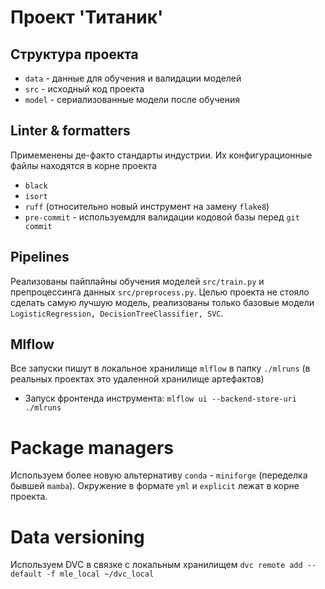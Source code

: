 # Проект 'Титаник'

## Структура проекта

- `data` - данные для обучения и валидации моделей
- `src` - исходный код проекта
- `model` - сериализованные модели после обучения

## Linter & formatters

Примеменены де-факто стандарты индустрии. Их конфигурационные файлы находятся в корне проекта

- `black`
- `isort`
- `ruff` (относительно новый инструмент на замену `flake8`)
- `pre-commit` - используемдля валидации кодовой базы перед `git commit`

## Pipelines

Реализованы пайплайны обучения моделей `src/train.py` и препроцессинга данных `src/preprocess.py`. Целью проекта не стояло сделать самую лучшую модель, реализованы только базовые модели `LogisticRegression, DecisionTreeClassifier, SVC`.

## Mlflow

Все запуски пишут в локальное хранилище `mlflow` в папку `./mlruns` (в реальных проектах это удаленной хранилище артефактов)

- Запуск фронтенда инструмента:
`mlflow ui --backend-store-uri ./mlruns`

# Package managers
Используем более новую альтернативу `conda` - `miniforge` (переделка бывшей `mamba`). Окружение в формате `yml` и `explicit` лежат в корне проекта.

# Data versioning
Используем DVC в связке с локальным хранилищем
`dvc remote add --default -f mle_local ~/dvc_local`
